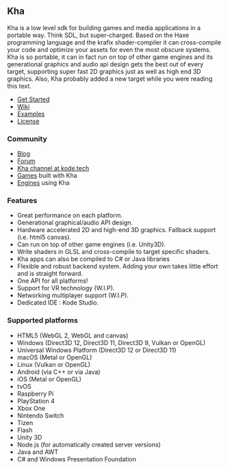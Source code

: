 ## Kha
Kha is a low level sdk for building games and media applications in a portable way. Think SDL, but super-charged. Based on the Haxe programming language and the krafix shader-compiler it can cross-compile your code and optimize your assets for even the most obscure systems. Kha is so portable, it can in fact run on top of other game engines and its generational graphics and audio api design gets the best out of every target, supporting super fast 2D graphics just as well as high end 3D graphics. Also, Kha probably added a new target while you were reading this text. 

* [Get Started](http://kha.tech/download)
* [Wiki](https://github.com/Kode/Kha/wiki/)
* [Examples](https://github.com/Kode/Kha/wiki/Examples)
* [License](https://github.com/Kode/Kha/blob/master/license.txt)

### Community
* [Blog](http://kode.tech)
* [Forum](http://forum.kode.tech)
* [Kha channel at kode.tech](https://kiwiirc.com/client/irc.kode.tech/#kha)
* [Games](https://github.com/Kode/Kha/wiki/Games-Built-With-Kha) built with Kha
* [Engines](https://github.com/Kode/Kha/wiki/Engines-using-Kha) using Kha

### Features
* Great performance on each platform.
* Generational graphical/audio API design.
* Hardware accelerated 2D and high-end 3D graphics. Fallback support (i.e. html5 canvas).
* Can run on top of other game engines (i.e. Unity3D).
* Write shaders in GLSL and cross-compile to target specific shaders.
* Kha apps can also be compiled to C# or Java libraries
* Flexible and robust backend system. Adding your own takes little effort and is straight forward.
* One API for all platforms!
* Support for VR technology (W.I.P).
* Networking multiplayer support (W.I.P).
* Dedicated IDE : Kode Studio.

### Supported platforms
* HTML5 (WebGL 2, WebGL and canvas)
* Windows (Direct3D 12, Direct3D 11, Direct3D 9, Vulkan or OpenGL)
* Universal Windows Platform (Direct3D 12 or Direct3D 11)
* macOS (Metal or OpenGL)
* Linux (Vulkan or OpenGL)
* Android (via C++ or via Java)
* iOS (Metal or OpenGL)
* tvOS
* Raspberry Pi
* PlayStation 4
* Xbox One
* Nintendo Switch
* Tizen
* Flash
* Unity 3D
* Node.js (for automatically created server versions)
* Java and AWT
* C# and Windows Presentation Foundation
